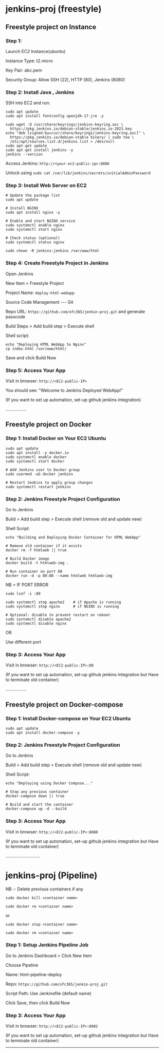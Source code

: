 # jenkins-proj (freestyle)

## Freestyle project on Instance

### Step 1: 

Launch EC2 Instance(ubuntu)

Instance Type: t2.micro

Key Pair: abc.pem

Security Group: Allow SSH (22), HTTP (80), Jenkins (8080)

### Step 2: Install Java , Jenkins

SSH into EC2 and run:

```
sudo apt update
sudo apt install fontconfig openjdk-17-jre -y
```

```
sudo wget -O /usr/share/keyrings/jenkins-keyring.asc \
  https://pkg.jenkins.io/debian-stable/jenkins.io-2023.key
echo "deb [signed-by=/usr/share/keyrings/jenkins-keyring.asc]" \
  https://pkg.jenkins.io/debian-stable binary/ | sudo tee \
  /etc/apt/sources.list.d/jenkins.list > /dev/null
sudo apt-get update
sudo apt-get install jenkins -y
jenkins --version
```

Access Jenkins: `http://<your-ec2-public-ip>:8080`

Unlock using `sudo cat /var/lib/jenkins/secrets/initialAdminPassword`


### Step 3: Install Web Server on EC2

```
# Update the package list
sudo apt update

# Install NGINX
sudo apt install nginx -y

# Enable and start NGINX service
sudo systemctl enable nginx
sudo systemctl start nginx

# Check status (optional)
sudo systemctl status nginx
```

```
sudo chown -R jenkins:jenkins /var/www/html
```

### Step 4: Create Freestyle Project in Jenkins

Open Jenkins

New Item > Freestyle Project

Project Name: `deploy-html-webapp`

Source Code Management --- Git

Repo URL: `https://github.com/ofc365/jenkin-proj.git` and generate passcode

Build Steps > Add build step > Execute shell

Shell script:

```
echo "Deploying HTML WebApp to Nginx"
cp index.html /var/www/html/
```

Save and click Build Now

### Step 5: Access Your App

Visit in browser: `http://<EC2-public-IP>`

You should see:
"Welcome to Jenkins Deployed WebApp!"


(If you want to set up automation, set-up github jenkins integration)


.................


## Freestyle project on Docker

### Step 1: Install Docker on Your EC2 Ubuntu


```
sudo apt update
sudo apt install -y docker.io
sudo systemctl enable docker
sudo systemctl start docker

# Add Jenkins user to Docker group
sudo usermod -aG docker jenkins

# Restart Jenkins to apply group changes
sudo systemctl restart jenkins
```

### Step 2: Jenkins Freestyle Project Configuration

Go to Jenkins

Build > Add build step > Execute shell (remove old and update new)

Shell Script:

```
echo "Building and Deploying Docker Container for HTML WebApp"

# Remove old container if it exists
docker rm -f htmlweb || true

# Build Docker image
docker build -t htmlweb-img .

# Run container on port 80
docker run -d -p 80:80 --name htmlweb htmlweb-img
```

NB = IF PORT ERROR

`sudo lsof -i :80`

```
sudo systemctl stop apache2    # if Apache is running
sudo systemctl stop nginx      # if NGINX is running

# Optional: disable to prevent restart on reboot
sudo systemctl disable apache2
sudo systemctl disable nginx
```

OR

Use different port

### Step 3: Access Your App

Visit in browser: `http://<EC2-public-IP>:80`

(If you want to set up automation, set-up github jenkins integration but Have to terminate old container)


.................


## Freestyle project on Docker-compose

### Step 1: Install Docker-compose on Your EC2 Ubuntu


```
sudo apt update
sudo apt install docker-compose -y
```

### Step 2: Jenkins Freestyle Project Configuration

Go to Jenkins

Build > Add build step > Execute shell (remove old and update new)

Shell Script:

```
echo "Deploying using Docker Compose..."

# Stop any previous container
docker-compose down || true

# Build and start the container
docker-compose up -d --build
```

### Step 3: Access Your App

Visit in browser: `http://<EC2-public-IP>:8080`

(If you want to set up automation, set-up github jenkins integration but Have to terminate old container)


............................

# jenkins-proj (Pipeline)

NB :- Delete previous containers if any

`sudo docker kill <container name>`

`sudo docker rm <container name>`

or

`sudo docker stop <container name>`

`sudo docker rm <container name>`


### Step 1: Setup Jenkins Pipeline Job

Go to Jenkins Dashboard > Click New Item

Choose Pipeline

Name: html-pipeline-deploy

Repo: `https://github.com/ofc365/jenkin-proj.git`

Script Path: Use Jenkinsfile (default name)

Click Save, then click Build Now

### Step 3: Access Your App

Visit in browser: `http://<EC2-public-IP>:8082`

(If you want to set up automation, set-up github jenkins integration but Have to terminate old container)

-----------------------------------------------------------
